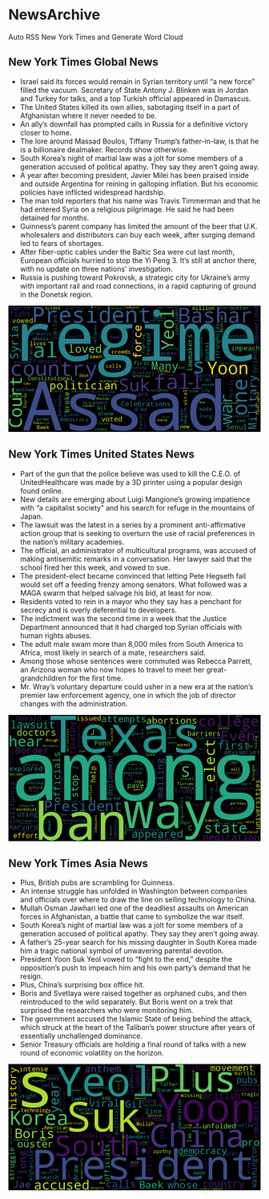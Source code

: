 # NewsArchive
Auto RSS New York Times and Generate Word Cloud

## New York Times Global News
* Israel said its forces would remain in Syrian territory until “a new force” filled the vacuum. Secretary of State Antony J. Blinken was in Jordan and Turkey for talks, and a top Turkish official appeared in Damascus.
* The United States killed its own allies, sabotaging itself in a part of Afghanistan where it never needed to be.
* An ally’s downfall has prompted calls in Russia for a definitive victory closer to home.
* The lore around Massad Boulos, Tiffany Trump’s father-in-law, is that he is a billionaire dealmaker. Records show otherwise.
* South Korea’s night of martial law was a jolt for some members of a generation accused of political apathy. They say they aren’t going away.
* A year after becoming president, Javier Milei has been praised inside and outside Argentina for reining in galloping inflation. But his economic policies have inflicted widespread hardship.
* The man told reporters that his name was Travis Timmerman and that he had entered Syria on a religious pilgrimage. He said he had been detained for months.
* Guinness’s parent company has limited the amount of the beer that U.K. wholesalers and distributors can buy each week, after surging demand led to fears of shortages.
* After fiber-optic cables under the Baltic Sea were cut last month, European officials hurried to stop the Yi Peng 3. It’s still at anchor there, with no update on three nations’ investigation.
* Russia is pushing toward Pokrovsk, a strategic city for Ukraine’s army with important rail and road connections, in a rapid capturing of ground in the Donetsk region.

![Global](./global.png)
## New York Times United States News
* Part of the gun that the police believe was used to kill the C.E.O. of UnitedHealthcare was made by a 3D printer using a popular design found online.
* New details are emerging about Luigi Mangione’s growing impatience with “a capitalist society” and his search for refuge in the mountains of Japan.
* The lawsuit was the latest in a series by a prominent anti-affirmative action group that is seeking to overturn the use of racial preferences in the nation’s military academies.
* The official, an administrator of multicultural programs, was accused of making antisemitic remarks in a conversation. Her lawyer said that the school fired her this week, and vowed to sue.
* The president-elect became convinced that letting Pete Hegseth fail would set off a feeding frenzy among senators. What followed was a MAGA swarm that helped salvage his bid, at least for now.
* Residents voted to rein in a mayor who they say has a penchant for secrecy and is overly deferential to developers.
* The indictment was the second time in a week that the Justice Department announced that it had charged top Syrian officials with human rights abuses.
* The adult male swam more than 8,000 miles from South America to Africa, most likely in search of a mate, researchers said.
* Among those whose sentences were commuted was Rebecca Parrett, an Arizona woman who now hopes to travel to meet her great-grandchildren for the first time.
* Mr. Wray’s voluntary departure could usher in a new era at the nation’s premier law enforcement agency, one in which the job of director changes with the administration.

![US](./usnews.png)
## New York Times Asia News
* Plus, British pubs are scrambling for Guinness.
* An intense struggle has unfolded in Washington between companies and officials over where to draw the line on selling technology to China.
* Mullah Osman Jawhari led one of the deadliest assaults on American forces in Afghanistan, a battle that came to symbolize the war itself.
* South Korea’s night of martial law was a jolt for some members of a generation accused of political apathy. They say they aren’t going away.
* A father’s 25-year search for his missing daughter in South Korea made him a tragic national symbol of unwavering parental devotion.
* President Yoon Suk Yeol vowed to “fight to the end,” despite the opposition’s push to impeach him and his own party’s demand that he resign.
* Plus, China’s surprising box office hit.
* Boris and Svetlaya were raised together as orphaned cubs, and then reintroduced to the wild separately. But Boris went on a trek that surprised the researchers who were monitoring him.
* The government accused the Islamic State of being behind the attack, which struck at the heart of the Taliban’s power structure after years of essentially unchallenged dominance.
* Senior Treasury officials are holding a final round of talks with a new round of economic volatility on the horizon.

![Asian](./asian.png)
